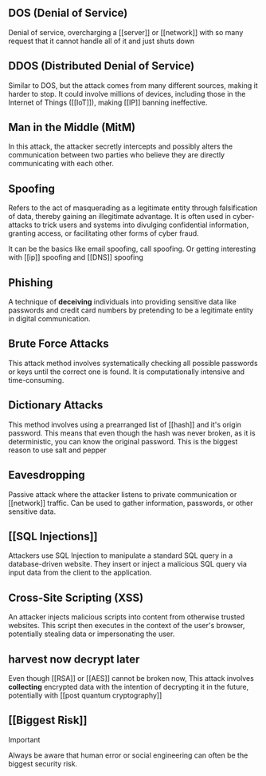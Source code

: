 ## DOS (Denial of Service)

Denial of service, overcharging a [[server]] or [[network]] with so many request that it cannot handle all of it and just shuts down

## DDOS (Distributed Denial of Service)

Similar to DOS, but the attack comes from many different sources, making it harder to stop. It could involve millions of devices, including those in the Internet of Things ([[IoT]]), making [[IP]] banning ineffective.

## Man in the Middle (MitM)

In this attack, the attacker secretly intercepts and possibly alters the communication between two parties who believe they are directly communicating with each other.

## Spoofing

Refers to the act of masquerading as a legitimate entity through falsification of data, thereby gaining an illegitimate advantage. It is often used in cyber-attacks to trick users and systems into divulging confidential information, granting access, or facilitating other forms of cyber fraud.

It can be the basics like email spoofing, call spoofing. Or getting interesting with [[ip]] spoofing and [[DNS]] spoofing

## Phishing

A technique of **deceiving** individuals into providing sensitive data like passwords and credit card numbers by pretending to be a legitimate entity in digital communication.

## Brute Force Attacks

This attack method involves systematically checking all possible passwords or keys until the correct one is found. It is computationally intensive and time-consuming.

## Dictionary Attacks

This method involves using a prearranged list of [[hash]] and it's origin password. This means that even though the hash was never broken, as it is deterministic, you can know the original password. This is the biggest reason to use salt and pepper


## Eavesdropping

Passive attack where the attacker listens to private communication or [[network]] traffic. Can be used to gather information, passwords, or other sensitive data.

## [[SQL Injections]]

 Attackers use SQL Injection to manipulate a standard SQL query in a database-driven website. They insert or inject a malicious SQL query via input data from the client to the application.

## Cross-Site Scripting (XSS)

An attacker injects malicious scripts into content from otherwise trusted websites. This script then executes in the context of the user's browser, potentially stealing data or impersonating the user.
## harvest now decrypt later

Even though [[RSA]] or [[AES]] cannot be broken now, This attack involves **collecting** encrypted data with the intention of decrypting it in the future, potentially with [[post quantum cryptography]] 
## [[Biggest Risk]]

>[!important]
>  Always be aware that human error or social engineering can often be the biggest security risk.